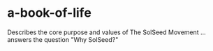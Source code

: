 a-book-of-life
==============

Describes the core purpose and values of The SolSeed Movement ... answers the question "Why SolSeed?"
